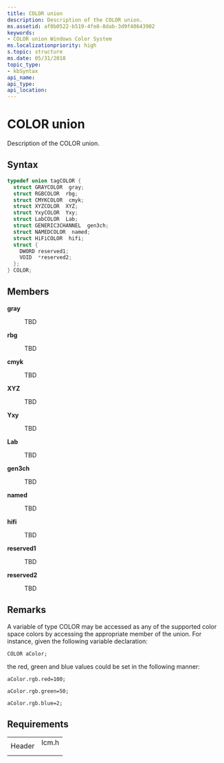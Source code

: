 ```yaml
---
title: COLOR union
description: Description of the COLOR union.
ms.assetid: af0b0522-b519-4fe8-8dab-3d9f40643902
keywords:
- COLOR union Windows Color System
ms.localizationpriority: high
s.topic: structure
ms.date: 05/31/2018
topic_type: 
- kbSyntax
api_name: 
api_type: 
api_location: 
---
```


# COLOR union

Description of the COLOR union.

## Syntax


```C++
typedef union tagCOLOR {
  struct GRAYCOLOR  gray;
  struct RGBCOLOR  rbg;
  struct CMYKCOLOR  cmyk;
  struct XYZCOLOR  XYZ;
  struct YxyCOLOR  Yxy;
  struct LabCOLOR  Lab;
  struct GENERIC3CHANNEL  gen3ch;
  struct NAMEDCOLOR  named;
  struct HiFiCOLOR  hifi;
  struct {
    DWORD reserved1;
    VOID  *reserved2;
  };
} COLOR;
```



## Members

<dl> <dt>

**gray**
</dt> <dd>

TBD

</dd> <dt>

**rbg**
</dt> <dd>

TBD

</dd> <dt>

**cmyk**
</dt> <dd>

TBD

</dd> <dt>

**XYZ**
</dt> <dd>

TBD

</dd> <dt>

**Yxy**
</dt> <dd>

TBD

</dd> <dt>

**Lab**
</dt> <dd>

TBD

</dd> <dt>

**gen3ch**
</dt> <dd>

TBD

</dd> <dt>

**named**
</dt> <dd>

TBD

</dd> <dt>

**hifi**
</dt> <dd>

TBD

</dd> <dt>

**reserved1**
</dt> <dd>

TBD

</dd> <dt>

**reserved2**
</dt> <dd>

TBD

</dd> </dl>

## Remarks

A variable of type COLOR may be accessed as any of the supported color space colors by accessing the appropriate member of the union. For instance, given the following variable declaration:

`COLOR aColor;`

the red, green and blue values could be set in the following manner:

`aColor.rgb.red=100;`

`aColor.rgb.green=50;`

`aColor.rgb.blue=2;`

## Requirements



|                   |                                                                                  |
|-------------------|----------------------------------------------------------------------------------|
| Header<br/> | <dl> <dt>Icm.h</dt> </dl> |



 

 





